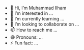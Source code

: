 - 👋 Hi, I’m Muhammad Ilham
- 👀 I’m interested in ...
- 🌱 I’m currently learning ...
- 💞️ I’m looking to collaborate on ...
- 📫 How to reach me ...
- 😄 Pronouns: ...
- ⚡ Fun fact: ...

<!---
1lh4mm/1lh4mm is a ✨ special ✨ repository because its `README.md` (this file) appears on your GitHub profile.
You can click the Preview link to take a look at your changes.
--->
